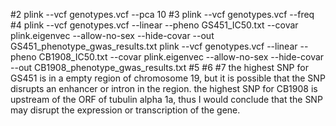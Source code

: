 #2
plink --vcf genotypes.vcf --pca 10
#3
plink --vcf genotypes.vcf --freq 
#4
plink --vcf genotypes.vcf --linear --pheno GS451_IC50.txt --covar plink.eigenvec --allow-no-sex --hide-covar --out GS451_phenotype_gwas_results.txt
plink --vcf genotypes.vcf --linear --pheno CB1908_IC50.txt --covar plink.eigenvec --allow-no-sex --hide-covar --out CB1908_phenotype_gwas_results.txt
#5
#6
#7
the highest SNP for GS451 is in a empty region of chromosome 19, but it is possible that the SNP disrupts an enhancer or intron in the region.
the highest SNP for CB1908 is upstream of the ORF of tubulin alpha 1a, thus I would conclude that the SNP may disrupt the expression or transcription of the gene.